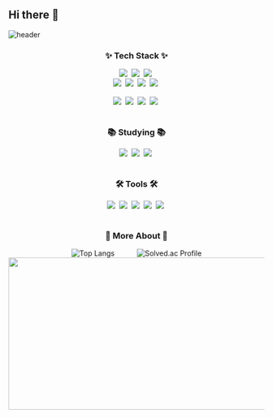 ## Hi there 👋

<!--타이틀 부분-->
![header](https://capsule-render.vercel.app/api?type=waving&color=timeAuto&height=300&section=header&text=Welcome%20to%20My%20Github!&fontSize=50&fontColor=auto&reversal=true&animation=twinkling)

<!--내용 부분-->
<h3 align="center">✨ Tech Stack ✨</h3>
<div align="center">
  <img src="https://img.shields.io/badge/HTML5-E34F26?style=for-the-badge&logo=html5&logoColor=white"/>&nbsp
  <img src="https://img.shields.io/badge/CSS3-1572B6?style=for-the-badge&logo=css3&logoColor=white"/>&nbsp
  <img src="https://img.shields.io/badge/JavaScript-F7DF1E?style=for-the-badge&logo=javascript&logoColor=black"/>&nbsp
</div>

<div align="center">
  <img src="https://img.shields.io/badge/react-20232a.svg?style=for-the-badge&logo=react&logoColor=61DAFB" />&nbsp
  <img src="https://img.shields.io/badge/Vue.js-4FC08D?style=for-the-badge&logo=Vue.js&logoColor=white"/>&nbsp
  <img src="https://img.shields.io/badge/tailwindcss-1daabb.svg?style=for-the-badge&logo=tailwind-css&logoColor=white" />&nbsp
  <img src="https://img.shields.io/badge/jQuery-0769AD?style=for-the-badge&logo=jQuery&logoColor=white"/>&nbsp
</div>

<br>

<div align="center">
  <img src="https://img.shields.io/badge/python-3670A0?style=for-the-badge&logo=python&logoColor=ffdd54" />&nbsp
  <img src="https://img.shields.io/badge/java-007396?style=for-the-badge&logo=java&logoColor=white"/>&nbsp
  <img src="https://img.shields.io/badge/Spring-6DB33F?style=for-the-badge&logo=Spring&logoColor=white"/>&nbsp
  <img src="https://img.shields.io/badge/Node.js-339933?style=for-the-badge&logo=Node.js&logoColor=white"/>&nbsp

</div>

<br>


<h3 align="center">📚 Studying 📚</h3>
<div align="center">
  <img src="https://img.shields.io/badge/typescript-007ACC.svg?style=for-the-badge&logo=typescript&logoColor=white" />&nbsp
  <img src="https://img.shields.io/badge/React%20Query-FF4154?style=for-the-badge&logo=react%20query&logoColor=white" />&nbsp
  <img src="https://img.shields.io/badge/DeepLearning-3578E5?style=for-the-badge&logoColor=white" />&nbsp
</div>

<br>

<h3 align="center">🛠 Tools 🛠</h3>
<div align="center">
  <img src="https://img.shields.io/badge/git-F05033.svg?style=for-the-badge&logo=git&logoColor=white" />&nbsp
  <img src="https://img.shields.io/badge/github-181717.svg?style=for-the-badge&logo=github&logoColor=white" />&nbsp
  <img src="https://img.shields.io/badge/Notion-F3F3F3.svg?style=for-the-badge&logo=notion&logoColor=black" />&nbsp
  <img src="https://img.shields.io/badge/figma-F24E1E.svg?style=for-the-badge&logo=figma&logoColor=white" />&nbsp
  <img src="https://img.shields.io/badge/Visual Studio Code-007ACC?style=for-the-badge&logo=Visual Studio Code&logoColor=white"/>&nbsp
</div>


<br>

<!--<h3 align="center">📫 Contact 📫</h3>
<div align="center">
  <a href="https://velog.io/@oka1313">
    <img src="https://img.shields.io/badge/Velog-1EBC8F?style=for-the-badge&logo=velog&logoColor=white" />&nbsp
  </a>
  <a href="mailto:oka1313@gmail.com">
    <img
      src="https://img.shields.io/badge/oka1313@gmail.com-D14836?style=for-the-badge&logo=gmail&logoColor=white"/>&nbsp
  </a>
</div>-->

<!--
![Top Langs](https://github-readme-stats.vercel.app/api/top-langs/?username=qlalfdmlghk1&layout=compact)
![Solved.ac Profile](http://mazassumnida.wtf/api/v2/generate_badge?boj=100wnsdragon)
-->

<h3 align="center"> 🧵 More About 🧵</h3>
<div align="center">
  <img src="https://github-readme-stats.vercel.app/api/top-langs/?username=qlalfdmlghk1&layout=compact" alt="Top Langs" style="margin-right: 20px;">
  <img src="http://mazassumnida.wtf/api/v2/generate_badge?boj=100wnsdragon" alt="Solved.ac Profile" style="margin-left: 20px;">
</div>


<div align="center">
  <a href="https://github.com/devxb/gitanimals">
  <img
    src="https://render.gitanimals.org/farms/qlalfdmlghk1"
    width="600"
    height="300"
  />
  </a>
</div>
